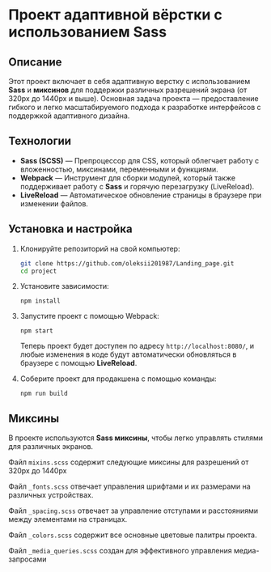 # Проект адаптивной вёрстки с использованием Sass

## Описание

Этот проект включает в себя адаптивную верстку с использованием **Sass** и **миксинов** для поддержки различных разрешений экрана (от 320px до 1440px и выше). Основная задача проекта — предоставление гибкого и легко масштабируемого подхода к разработке интерфейсов с поддержкой адаптивного дизайна.

## Технологии

- **Sass (SCSS)** — Препроцессор для CSS, который облегчает работу с вложенностью, миксинами, переменными и функциями.
- **Webpack** — Инструмент для сборки модулей, который также поддерживает работу с **Sass** и горячую перезагрузку (LiveReload).
- **LiveReload** — Автоматическое обновление страницы в браузере при изменении файлов.

## Установка и настройка

1. Клонируйте репозиторий на свой компьютер:

   ```bash
   git clone https://github.com/oleksii201987/Landing_page.git
   cd project
   ```

2. Установите зависимости:

   `npm install`

3. Запустите проект с помощью Webpack:

   ````npm start````

   Теперь проект будет доступен по адресу `http://localhost:8080/`, и любые изменения в коде будут автоматически обновляться в браузере с помощью **LiveReload**.

4. Соберите проект для продакшена с помощью команды:
    
    ```npm run build```

## Миксины 
В проекте используются **Sass миксины**, чтобы легко управлять стилями для различных экранов. 

Файл `mixins.scss` содержит следующие миксины для разрешений от 320px до 1440px

Файл `_fonts.scss` отвечает управления шрифтами и их размерами на различных устройствах.

Файл `_spacing.scss` отвечает за управление отступами и расстояниями между элементами на страницах.

Файл `_colors.scss` содержит все основные цветовые палитры проекта.

Файл `_media_queries.scss` создан для эффективного управления медиа-запросами



